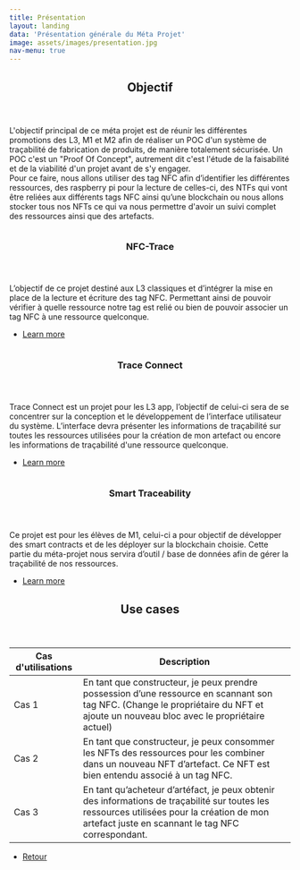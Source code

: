 ```yaml
---
title: Présentation
layout: landing
data: 'Présentation générale du Méta Projet'
image: assets/images/presentation.jpg
nav-menu: true
---
```


<!-- Main -->
<div id="main">

<!-- One -->
<section id="one">
	<div class="inner">
		<header class="major">
			<h2>Objectif</h2>
		</header>
		<p>L'objectif principal de ce méta projet est de réunir les différentes promotions des L3, M1 et M2 afin de réaliser un POC d'un système de traçabilité de fabrication de produits, de manière totalement sécurisée. Un POC c'est un "Proof Of Concept", autrement dit c'est l'étude de la faisabilité et de la viabilité d'un projet avant de s'y engager.
		<br>
		Pour ce faire, nous allons utiliser des tag NFC afin d’identifier les différentes ressources, des raspberry pi pour la lecture de celles-ci, des NTFs qui vont être reliées aux différents tags NFC ainsi qu’une blockchain ou nous allons stocker tous nos NFTs ce qui va nous permettre d'avoir un suivi complet des ressources ainsi que des artefacts.</p>
	</div>
</section>

<!-- Two -->
<section id="two" class="spotlights">
	<section>
		<a href="generic.html" class="image">
			<img src="{% link assets/images/nfc_Trace.jpg %}" alt="" data-position="center center" />
		</a>
		<div class="content">
			<div class="inner">
				<header class="major">
					<h3>NFC-Trace</h3>
				</header>
				<p>L’objectif de ce projet destiné aux L3 classiques et d’intégrer la mise en place de la lecture et écriture des tag NFC. Permettant ainsi de pouvoir vérifier à quelle ressource notre tag est relié ou bien de pouvoir associer un tag  NFC à une ressource quelconque. </p>
				<ul class="actions">
					<li><a href="generic.html" class="button">Learn more</a></li>
				</ul>
			</div>
		</div>
	</section>
	<section>
		<a href="generic.html" class="image">
			<img src="{% link assets/images/traceConnect.jpg %}" alt="" data-position="top center" />
		</a>
		<div class="content">
			<div class="inner">
				<header class="major">
					<h3>Trace Connect</h3>
				</header>
				<p>Trace Connect est un projet pour les L3 app, l’objectif de celui-ci sera de se concentrer sur la conception et le développement de l’interface utilisateur du système. L’interface devra présenter les informations de traçabilité sur toutes les ressources utilisées pour la création de mon artefact ou encore les informations de traçabilité d'une ressource quelconque.
</p>
				<ul class="actions">
					<li><a href="generic.html" class="button">Learn more</a></li>
				</ul>
			</div>
		</div>
	</section>
	<section>
		<a href="generic.html" class="image">
			<img src="{% link assets/images/smartTraceability.jpg %}" alt="" data-position="25% 25%" />
		</a>
		<div class="content">
			<div class="inner">
				<header class="major">
					<h3>Smart Traceability</h3>
				</header>
				<p>Ce projet est pour les élèves de M1, celui-ci a pour objectif de développer des smart contracts et de les déployer sur la blockchain choisie. Cette partie du méta-projet nous servira d’outil / base de données afin de gérer la traçabilité de nos ressources.

 </p>
				<ul class="actions">
					<li><a href="generic.html" class="button">Learn more</a></li>
				</ul>
			</div>
		</div>
	</section>
</section>

<!-- Three -->
<section id="three">
	<div class="inner">
		<header class="major">
			<h2>Use cases</h2>
		</header>
		<div class="table-wrapper">
	<table>
		<thead>
			<tr>
				<th>Cas d'utilisations</th>
				<th>Description</th>
			</tr>
		</thead>
		<tbody>
			<tr>
				<td>Cas 1</td>
				<td>En tant que constructeur, je peux prendre possession d’une ressource en scannant son tag NFC. (Change le propriétaire du NFT et ajoute un nouveau bloc avec le propriétaire actuel)
</td>
			</tr>
			<tr>
				<td>Cas 2</td>
				<td>En tant que constructeur, je peux consommer les NFTs des ressources pour les combiner dans un nouveau NFT d’artefact. Ce NFT est bien entendu associé à un tag NFC.</td>
			</tr>
			<tr>
				<td>Cas 3</td>
				<td>En tant qu’acheteur d’artéfact, je peux obtenir des informations de traçabilité sur toutes les ressources utilisées pour la création de mon artefact juste en scannant le tag NFC correspondant.
</td>
			</tr>	
		</tbody>
	</table>
</div>
		<ul class="actions">
			<li><a href="{{ "" | absolute_url }}/" class="button next">Retour</a></li>
		</ul>
	</div>
</section>

</div>
